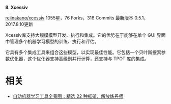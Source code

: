 

**8. Xcessiv**

[reiinakano/xcessiv](https://link.zhihu.com/?target=https%3A//github.com/reiinakano/xcessiv)
1055星，76 Forks，316 Commits
最新版本 0.5.1，2017.8.10更新

Xcessiv库支持大规模模型开发、执行和集成。它的优势在于能够在单个 GUI 界面中管理多个机器学习模型的训练、执行和评估。

它具有多个集成工具来组合这些模型，以实现最佳性能。它包括一个贝叶斯搜索参数优化器，这个优化器支持高级别并行计算，还支持与 TPOT 库的集成。








# 相关

- [自动机器学习工具全景图：精选 22 种框架，解放炼丹师](https://zhuanlan.zhihu.com/p/42715527)
